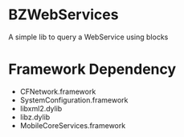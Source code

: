 BZWebServices
=============

A simple lib to query a WebService using blocks

Framework Dependency
====================
* CFNetwork.framework
* SystemConfiguration.framework
* libxml2.dylib
* libz.dylib
* MobileCoreServices.framework